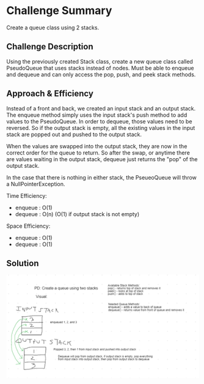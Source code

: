 # Challenge Summary

Create a queue class using 2 stacks.

## Challenge Description

Using the previously created Stack class, create a new queue class called PseudoQueue that uses stacks instead of nodes. Must be able to enqueue and dequeue and can only access the pop, push, and peek stack methods.

## Approach & Efficiency

Instead of a front and back, we created an input stack and an output stack. The enqueue method simply uses the input stack's push method to add values to the PseudoQueue. In order to dequeue, those values need to be reversed. So if the output stack is empty, all the existing values in the input stack are popped out and pushed to the output stack.

When the values are swapped into the output stack, they are now in the correct order for the queue to return. So after the swap, or anytime there are values waiting in the output stack, dequeue just returns the "pop" of the output stack.

In the case that there is nothing in either stack, the PseueoQueue will throw a NullPointerException.

Time Efficiency:
  - enqueue : O(1)
  - dequeue : O(n) (O(1) if output stack is not empty)


Space Efficiency:
  - enqueue : O(1)
  - dequeue : O(1)

## Solution
<!-- Embedded whiteboard image -->
<img src="src/main/resources/whiteboard-ch-11.PNG">
